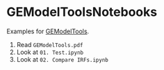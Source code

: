 # GEModelToolsNotebooks

Examples for [GEModelTools](https://github.com/JeppeDruedahl/GEModelTools).

1. Read `GEModelTools.pdf`
2. Look at `01. Test.ipynb`
2. Look at `02. Compare IRFs.ipynb`

